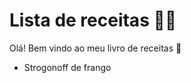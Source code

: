 # Lista de receitas :man_cook:

Olá! Bem vindo ao meu livro de receitas :wave:

- Strogonoff de frango